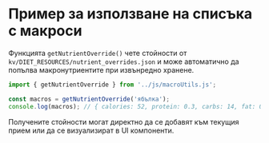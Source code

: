 # Пример за използване на списъка с макроси

Функцията `getNutrientOverride()` чете стойности от `kv/DIET_RESOURCES/nutrient_overrides.json` и може автоматично да попълва макронутриентите при извънредно хранене.

```js
import { getNutrientOverride } from '../js/macroUtils.js';

const macros = getNutrientOverride('ябълка');
console.log(macros); // { calories: 52, protein: 0.3, carbs: 14, fat: 0.2 }
```

Получените стойности могат директно да се добавят към текущия прием или да се визуализират в UI компоненти.
